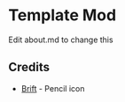 # Template Mod

Edit about.md to change this

## Credits
- [Brift](https://x.com/BriftXD) - Pencil icon